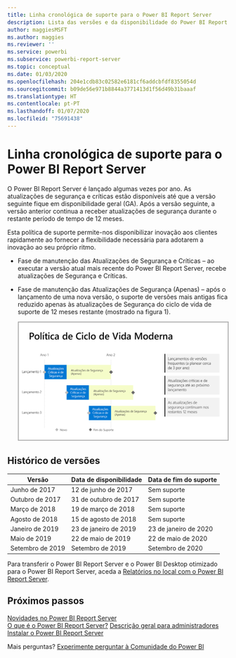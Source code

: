 ```yaml
---
title: Linha cronológica de suporte para o Power BI Report Server
description: Lista das versões e da disponibilidade do Power BI Report Server.
author: maggiesMSFT
ms.author: maggies
ms.reviewer: ''
ms.service: powerbi
ms.subservice: powerbi-report-server
ms.topic: conceptual
ms.date: 01/03/2020
ms.openlocfilehash: 204e1cdb83c02582e6181cf6addcbfdf8355054d
ms.sourcegitcommit: b09de56e971b8844a3771413d1f56d49b31baaaf
ms.translationtype: HT
ms.contentlocale: pt-PT
ms.lasthandoff: 01/07/2020
ms.locfileid: "75691438"
---
```

# <a name="support-timeline-for-power-bi-report-server"></a>Linha cronológica de suporte para o Power BI Report Server

O Power BI Report Server é lançado algumas vezes por ano. As atualizações de segurança e críticas estão disponíveis até que a versão seguinte fique em disponibilidade geral (GA). Após a versão seguinte, a versão anterior continua a receber atualizações de segurança durante o restante período de tempo de 12 meses.

Esta política de suporte permite-nos disponibilizar inovação aos clientes rapidamente ao fornecer a flexibilidade necessária para adotarem a inovação ao seu próprio ritmo.

* Fase de manutenção das Atualizações de Segurança e Críticas – ao executar a versão atual mais recente do Power BI Report Server, recebe atualizações de Segurança e Críticas.
* Fase de manutenção das Atualizações de Segurança (Apenas) – após o lançamento de uma nova versão, o suporte de versões mais antigas fica reduzido apenas às atualizações de Segurança do ciclo de vida de suporte de 12 meses restante (mostrado na figura 1).

    ![Gráfico que ilustra o período de tempo de suporte](media/support-timeline/report-server-support-timeline-overall.png)

## <a name="version-history"></a>Histórico de versões

| **Versão** | **Data de disponibilidade** | **Data de fim do suporte** |
| --- | --- | --- |
| Junho de 2017 |12 de junho de 2017 |Sem suporte |
| Outubro de 2017 |31 de outubro de 2017 | Sem suporte |
| Março de 2018 | 19 de março de 2018 | Sem suporte |
| Agosto de 2018 | 15 de agosto de 2018 | Sem suporte |
| Janeiro de 2019 | 23 de janeiro de 2019 | 23 de janeiro de 2020 |
| Maio de 2019 | 22 de maio de 2019 | 22 de maio de 2020 |
| Setembro de 2019 | Setembro de 2019 | Setembro de 2020 

Para transferir o Power BI Report Server e o Power BI Desktop otimizado para o Power BI Report Server, aceda a [Relatórios no local com o Power BI Report Server](https://powerbi.microsoft.com/report-server/).

## <a name="next-steps"></a>Próximos passos
[Novidades no Power BI Report Server](whats-new.md)  
[O que é o Power BI Report Server?](get-started.md)
[Descrição geral para administradores](admin-handbook-overview.md)  
[Instalar o Power BI Report Server](install-report-server.md)  

Mais perguntas? [Experimente perguntar à Comunidade do Power BI](https://community.powerbi.com/)